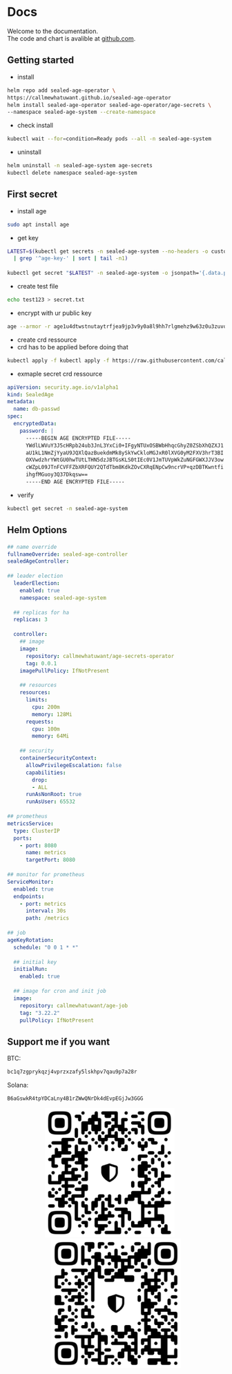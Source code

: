 # Docs

Welcome to the documentation.</br>
The code and chart is avalible at [github.com](https://github.com/callmewhatuwant/sealed-age-operator).

## Getting started

* install

```bash
helm repo add sealed-age-operator \
https://callmewhatuwant.github.io/sealed-age-operator
helm install sealed-age-operator sealed-age-operator/age-secrets \
--namespace sealed-age-system --create-namespace
```

* check install

```bash
kubectl wait --for=condition=Ready pods --all -n sealed-age-system
```

* uninstall

```bash
helm uninstall -n sealed-age-system age-secrets
kubectl delete namespace sealed-age-system
```

## First secret

* install age

```bash
sudo apt install age
```

* get key

```bash
LATEST=$(kubectl get secrets -n sealed-age-system --no-headers -o custom-columns=":metadata.name" \
  | grep '^age-key-' | sort | tail -n1)

kubectl get secret "$LATEST" -n sealed-age-system -o jsonpath='{.data.public}' | base64 --decode && echo
```

* create test file

```bash
echo test123 > secret.txt
```

* encrypt with ur public key

```bash
age --armor -r age1u4dtwstnutaytrfjea9jp3v9y0a8l9hh7rlgmehz9w63z0u3zuvquxhhhy secret.txt
```

* create crd ressource
* crd has to be applied before doing that

```bash
kubectl apply -f kubectl apply -f https://raw.githubusercontent.com/callmewhatuwant/sealed-age-operator/main/config/crd/bases/security.age.io_sealedages.yaml
```

* exmaple secret crd ressource

```yaml
apiVersion: security.age.io/v1alpha1
kind: SealedAge
metadata:
  name: db-passwd
spec:
  encryptedData:
    password: |
      -----BEGIN AGE ENCRYPTED FILE-----
      YWdlLWVuY3J5cHRpb24ub3JnL3YxCi0+IFgyNTUxOSBWbHhqcGhyZ0ZSbXhQZXJ1
      aU1kL1NmZjYyaU9JQXlQazBuekdmMk8ySkYwCkloMGJxR0lXVG0yM2FXV3hrT3BI
      OXVwdzhrYWtGU0hwTUtLTHN5dzJBTGsKLS0tIEc0V1JmTUVpWkZuNGFGWXJJV3ow
      cWZpL09JTnFCVFFZbXRFQUY2QTdTbm8KdkZOvCXRqENpCw9ncrVP+qzDBTKwntfi
      ihgfMGuoy3Q37Dkqsw==
      -----END AGE ENCRYPTED FILE-----
```

* verify

```bash
kubectl get secret -n sealed-age-system
```

## Helm Options

```yaml
## name override
fullnameOverride: sealed-age-controller
sealedAgeController:

## leader election
  leaderElection:
    enabled: true
    namespace: sealed-age-system

  ## replicas for ha
  replicas: 3

  controller:
    ## image
    image:
      repository: callmewhatuwant/age-secrets-operator
      tag: 0.0.1
    imagePullPolicy: IfNotPresent

    ## resources
    resources:
      limits:
        cpu: 200m
        memory: 128Mi
      requests:
        cpu: 100m
        memory: 64Mi

    ## security
    containerSecurityContext:
      allowPrivilegeEscalation: false
      capabilities:
        drop:
        - ALL
      runAsNonRoot: true
      runAsUser: 65532

## prometheus
metricsService:
  type: ClusterIP
  ports:
    - port: 8080
      name: metrics
      targetPort: 8080

## monitor for prometheus
ServiceMonitor:
  enabled: true
  endpoints:
    - port: metrics
      interval: 30s
      path: /metrics

## job
ageKeyRotation:
  schedule: "0 0 1 * *"

  ## initial key
  initialRun:
    enabled: true

  ## image for cron and init job
  image:
    repository: callmewhatuwant/age-job
    tag: "3.22.2"
    pullPolicy: IfNotPresent
```

## Support me if you want

BTC:

```bash
bc1q7zgprykqzj4vprzxzafy5lskhpv7qau9p7a28r
```

Solana:
```bash
B6aGswkR4tpYDCaLny4B1rZWwQNrDk4dEvpEGjJw3GGG
```

<div style="text-align:center;">
  <img src="images/qr-btc.png" alt="BTC QR" width="300" height="300" style="display:inline-block; margin-right:30px;">
  <img src="images/qr-sol.png" alt="SOL QR" width="300" height="300" style="display:inline-block;">
</div>
